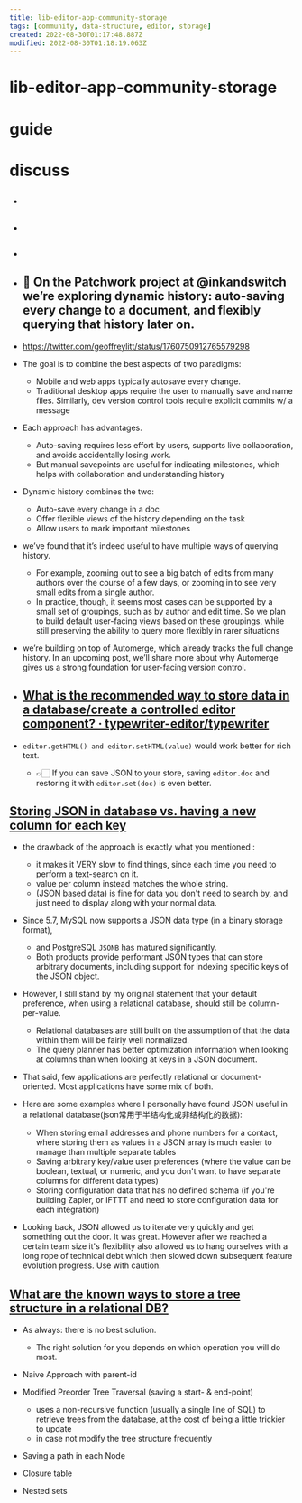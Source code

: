 ```yaml
---
title: lib-editor-app-community-storage
tags: [community, data-structure, editor, storage]
created: 2022-08-30T01:17:48.887Z
modified: 2022-08-30T01:18:19.063Z
---
```


# lib-editor-app-community-storage

# guide

# discuss
- ## 

- ## 

- ## 

- ## 🌵 On the Patchwork project at @inkandswitch we’re exploring dynamic history: auto-saving every change to a document, and flexibly querying that history later on.
- https://twitter.com/geoffreylitt/status/1760750912765579298
- The goal is to combine the best aspects of two paradigms:
  - Mobile and web apps typically autosave every change.
  - Traditional desktop apps require the user to manually save and name files. Similarly, dev version control tools require explicit commits w/ a message
- Each approach has advantages.
  - Auto-saving requires less effort by users, supports live collaboration, and avoids accidentally losing work.
  - But manual savepoints are useful for indicating milestones, which helps with collaboration and understanding history
- Dynamic history combines the two:
  - Auto-save every change in a doc
  - Offer flexible views of the history depending on the task
  - Allow users to mark important milestones
- we’ve found that it’s indeed useful to have multiple ways of querying history.
  - For example, zooming out to see a big batch of edits from many authors over the course of a few days, or zooming in to see very small edits from a single author.
  - In practice, though, it seems most cases can be supported by a small set of groupings, such as by author and edit time. So we plan to build default user-facing views based on these groupings, while still preserving the ability to query more flexibly in rarer situations
- we’re building on top of Automerge, which already tracks the full change history. In an upcoming post, we’ll share more about why Automerge gives us a strong foundation for user-facing version control.

- ## [What is the recommended way to store data in a database/create a controlled editor component? · typewriter-editor/typewriter](https://github.com/typewriter-editor/typewriter/issues/66)
- `editor.getHTML() and editor.setHTML(value)` would work better for rich text. 
  - 👉🏻 If you can save JSON to your store, saving `editor.doc` and restoring it with `editor.set(doc)` is even better.

## [Storing JSON in database vs. having a new column for each key](https://stackoverflow.com/questions/15367696)

- the drawback of the approach is exactly what you mentioned :
  - it makes it VERY slow to find things, since each time you need to perform a text-search on it.
  - value per column instead matches the whole string.
  - (JSON based data) is fine for data you don't need to search by, and just need to display along with your normal data.

- Since 5.7, MySQL now supports a JSON data type (in a binary storage format), 
  - and PostgreSQL `JSONB` has matured significantly. 
  - Both products provide performant JSON types that can store arbitrary documents, including support for indexing specific keys of the JSON object.
- However, I still stand by my original statement that your default preference, when using a relational database, should still be column-per-value. 
  - Relational databases are still built on the assumption of that the data within them will be fairly well normalized. 
  - The query planner has better optimization information when looking at columns than when looking at keys in a JSON document.
- That said, few applications are perfectly relational or document-oriented. Most applications have some mix of both. 
- Here are some examples where I personally have found JSON useful in a relational database(json常用于半结构化或非结构化的数据):
  - When storing email addresses and phone numbers for a contact, where storing them as values in a JSON array is much easier to manage than multiple separate tables
  - Saving arbitrary key/value user preferences (where the value can be boolean, textual, or numeric, and you don't want to have separate columns for different data types)
  - Storing configuration data that has no defined schema (if you're building Zapier, or IFTTT and need to store configuration data for each integration)

- Looking back, JSON allowed us to iterate very quickly and get something out the door. It was great. However after we reached a certain team size it's flexibility also allowed us to hang ourselves with a long rope of technical debt which then slowed down subsequent feature evolution progress. Use with caution.

## [What are the known ways to store a tree structure in a relational DB?](https://stackoverflow.com/questions/3362669)

- As always: there is no best solution. 
  - The right solution for you depends on which operation you will do most.

- Naive Approach with parent-id
- Modified Preorder Tree Traversal (saving a start- & end-point) 
  - uses a non-recursive function (usually a single line of SQL) to retrieve trees from the database, at the cost of being a little trickier to update
  - in case not modify the tree structure frequently
- Saving a path in each Node
- Closure table
- Nested sets

